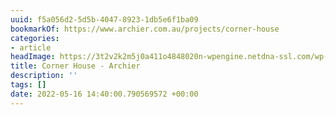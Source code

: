 ```yaml
---
uuid: f5a056d2-5d5b-4047-8923-1db5e6f1ba09
bookmarkOf: https://www.archier.com.au/projects/corner-house
categories:
- article
headImage: https://3t2v2k2m5j0a411o4848020n-wpengine.netdna-ssl.com/wp-content/uploads/08_RGardiner1463c.jpg
title: Corner House - Archier
description: ''
tags: []
date: 2022-05-16 14:40:00.790569572 +00:00
---
```


